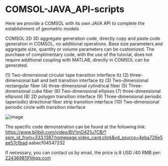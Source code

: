 # COMSOL-JAVA_API-scripts
Here we provide a COMSOL with its own JAVA API to complete the establishment of geometric models

COMSOL 2D 3D aggregate generation code, directly copy and paste code generation in COMSOL, no additional operations.
Base size parameters and aggregate size, quantity or volume parameters can be customized.
The purchase of complimentary code, with the use of the tutorial, does not require additional coupling with MATLAB, directly in COMSOL can be generated.

(1) Two-dimensional circular tape transition interface itz
(2) three-dimensional ball and belt transition interface itz
(3) Two-dimensional rectangular fiber
(4) three-dimensional cylindrical fiber
(5) Three-dimensional cube fiber
(6) Two-dimensional ellipses
(7) three-dimensional ellipsoid
(8) 2D polygon transition interface
(9) Three-dimensional periodic (aperiodic) directional fiber strip transition interface
(10) Two-dimensional periodic circle with transition interface

![image](https://github.com/user-attachments/assets/d9884454-0ec0-4347-9347-9d503e0d638c)

The specific code demonstration can be found at the following link:
https://www.bilibili.com/video/BV1mD421u7CB/?spm_id_from=333.1387.homepage.video_card.click&vd_source=4eba726e5ee57cfbad aabecf04547232

If necessary, you can contact us by email, the price is 8 USD /40 RMB per:
2243698191@qq.com

